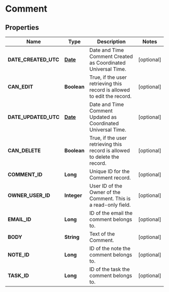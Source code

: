 
# Comment

## Properties
Name | Type | Description | Notes
------------ | ------------- | ------------- | -------------
**DATE_CREATED_UTC** | [**Date**](Date.md) | Date and Time Comment Created as Coordinated Universal Time. |  [optional]
**CAN_EDIT** | **Boolean** | True, if the user retrieving this record is allowed to edit the record. |  [optional]
**DATE_UPDATED_UTC** | [**Date**](Date.md) | Date and Time Comment Updated as Coordinated Universal Time. |  [optional]
**CAN_DELETE** | **Boolean** | True, if the user retrieving this record is allowed to delete the record. |  [optional]
**COMMENT_ID** | **Long** | Unique ID for the Comment record. |  [optional]
**OWNER_USER_ID** | **Integer** | User ID of the Owner of the Comment. This is a read-only field. |  [optional]
**EMAIL_ID** | **Long** | ID of the email the comment belongs to. |  [optional]
**BODY** | **String** | Text of the Comment. |  [optional]
**NOTE_ID** | **Long** | ID of the note the comment belongs to. |  [optional]
**TASK_ID** | **Long** | ID of the task the comment belongs to. |  [optional]




